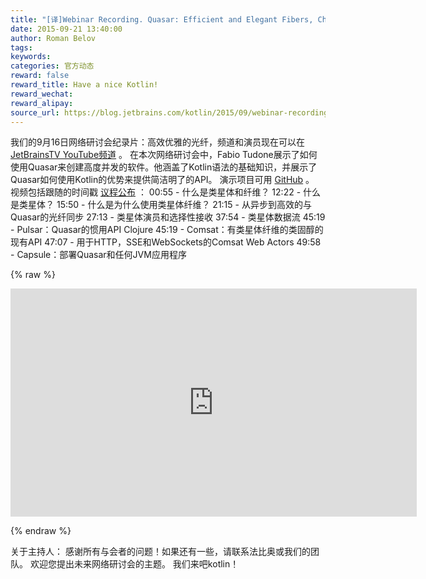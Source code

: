 ```yaml
---
title: "[译]Webinar Recording. Quasar: Efficient and Elegant Fibers, Channels and Actors"
date: 2015-09-21 13:40:00
author: Roman Belov
tags:
keywords:
categories: 官方动态
reward: false
reward_title: Have a nice Kotlin!
reward_wechat:
reward_alipay:
source_url: https://blog.jetbrains.com/kotlin/2015/09/webinar-recording-quasar-efficient-and-elegant-fibers-channels-and-actors/
---
```


我们的9月16日网络研讨会纪录片：高效优雅的光纤，频道和演员</strong>现在可以在 [JetBrainsTV YouTube频道](https://youtu.be/Nmob2MB2Qo8) 。
在本次网络研讨会中，Fabio Tudone展示了如何使用Quasar来创建高度并发的软件。他涵盖了Kotlin语法的基础知识，并展示了Quasar如何使用Kotlin的优势来提供简洁明了的API。
演示项目可用 [GitHub](https://github.com/circlespainter/quasar-kotlin-jetbrains-webinar/releases) 。
视频包括跟随的时间戳 [议程公布](http://blog.jetbrains.com/kotlin/2015/09/join-live-webinar-quasar-and-kotlin/) ：
00:55  - 什么是类星体和纤维？
12:22  - 什么是类星体？
15:50  - 什么是为什么使用类星体纤维？
21:15  - 从异步到高效的与Quasar的光纤同步
27:13  - 类星体演员和选择性接收
37:54  - 类星体数据流
45:19  -  Pulsar：Quasar的惯用API Clojure
45:19  -  Comsat：有类星体纤维的类固醇的现有API
47:07  - 用于HTTP，SSE和WebSockets的Comsat Web Actors
49:58  -  Capsule：部署Quasar和任何JVM应用程序

{% raw %}
<p><iframe allowfullscreen="" frameborder="0" height="365" src="https://www.youtube.com/embed/Nmob2MB2Qo8" width="650"></iframe></p>
{% endraw %}

关于主持人：
感谢所有与会者的问题！如果还有一些，请联系法比奥或我们的团队。
欢迎您提出未来网络研讨会的主题。
我们来吧kotlin！</em>
